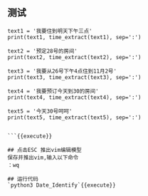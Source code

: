 ## 测试
```
text1 = '我要住到明天下午三点'
print(text1, time_extract(text1), sep=':')

text2 = '预定28号的房间'
print(text2, time_extract(text2), sep=':')

text3 = '我要从26号下午4点住到11月2号'
print(text3, time_extract(text3), sep=':')

text4 = '我要预订今天到30的房间'
print(text4, time_extract(text4), sep=':')

text5 = '今天30号呵呵'
print(text5, time_extract(text5), sep=':')


```{{execute}}

## 点击ESC 推出vim编辑模型
保存并推出vim,输入以下命令 
：wq

## 运行代码
`python3 Date_Identify`{{execute}}